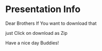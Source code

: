 Presentation Info
============

Dear Brothers If You want to download that

just Click on download as Zip

Have a nice day Buddies!

